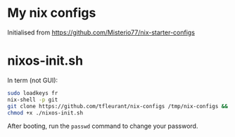 # My nix configs

Initialised from https://github.com/Misterio77/nix-starter-configs

# nixos-init.sh

In term (not GUI):
```sh
sudo loadkeys fr
nix-shell -p git
git clone https://github.com/tfleurant/nix-configs /tmp/nix-configs && cd /tmp/nix-configs
chmod +x ./nixos-init.sh
```

After booting, run the `passwd` command to change your password.